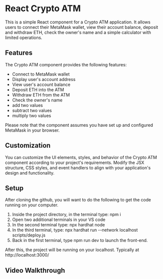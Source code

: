 # React Crypto ATM

This is a simple React component for a Crypto ATM application. It allows users to connect their MetaMask wallet, view their account balance, deposit and withdraw ETH, check the owner's name and a simple calculator with limited operations.

## Features

The Crypto ATM component provides the following features:

- Connect to MetaMask wallet
- Display user's account address
- View user's account balance
- Deposit ETH into the ATM
- Withdraw ETH from the ATM
- Check the owner's name
- add two values
- subtract two values
- multiply two values

Please note that the component assumes you have set up and configured MetaMask in your browser.

## Customization

You can customize the UI elements, styles, and behavior of the Crypto ATM component according to your project's requirements. Modify the JSX structure, CSS styles, and event handlers to align with your application's design and functionality.



## Setup

After cloning the github, you will want to do the following to get the code running on your computer.

1. Inside the project directory, in the terminal type: npm i
2. Open two additional terminals in your VS code
3. In the second terminal type: npx hardhat node
4. In the third terminal, type: npx hardhat run --network localhost scripts/deploy.js
5. Back in the first terminal, type npm run dev to launch the front-end.

After this, the project will be running on your localhost. 
Typically at http://localhost:3000/

## Video Walkthrough
